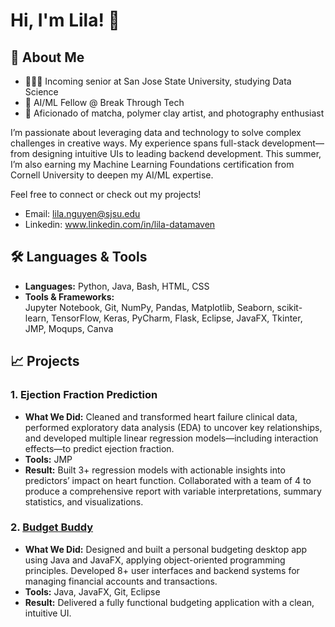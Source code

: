 # Hi, I'm Lila! 👋

## 🔗 About Me
- 👩🏻‍💻 Incoming senior at San Jose State University, studying Data Science
- 🧠 AI/ML Fellow @ Break Through Tech
- 🍵 Aficionado of matcha, polymer clay artist, and photography enthusiast

I’m passionate about leveraging data and technology to solve complex challenges in creative ways. My experience spans full-stack development—from designing intuitive UIs to leading backend development. This summer, I’m also earning my Machine Learning Foundations certification from Cornell University to deepen my AI/ML expertise.

Feel free to connect or check out my projects!
- Email: lila.nguyen@sjsu.edu
- Linkedin: www.linkedin.com/in/lila-datamaven
  
## 🛠 Languages & Tools
- **Languages:** Python, Java, Bash, HTML, CSS
- **Tools & Frameworks:**  
  Jupyter Notebook, Git, NumPy, Pandas, Matplotlib, Seaborn, scikit-learn, TensorFlow, Keras, PyCharm, Flask, Eclipse, JavaFX, Tkinter, JMP, Moqups, Canva

## 📈 Projects
### 1. Ejection Fraction Prediction
- **What We Did:** Cleaned and transformed heart failure clinical data, performed exploratory data analysis (EDA) to uncover key relationships, and developed multiple linear regression models—including interaction effects—to predict ejection fraction.
- **Tools:** JMP
- **Result:** Built 3+ regression models with actionable insights into predictors’ impact on heart function. Collaborated with a team of 4 to produce a comprehensive report with variable interpretations, summary statistics, and visualizations.

### 2. [Budget Buddy](https://github.com/LilaNguyen/budget-buddy#) 
- **What We Did:** Designed and built a personal budgeting desktop app using Java and JavaFX, applying object-oriented programming principles. Developed 8+ user interfaces and backend systems for managing financial accounts and transactions.
- **Tools:** Java, JavaFX, Git, Eclipse
- **Result:** Delivered a fully functional budgeting application with a clean, intuitive UI.
